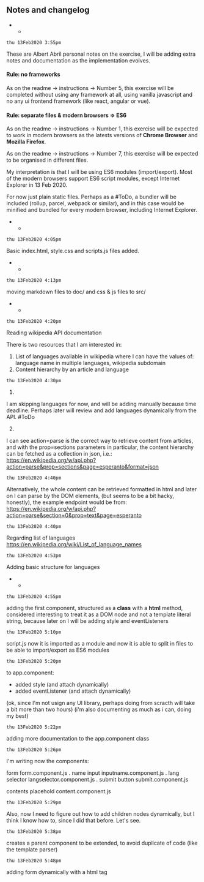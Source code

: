 ## Notes and changelog

- - 

```thu 13Feb2020 3:55pm``` 

These are Albert Abril personal notes on the exercise, 
I will be adding extra notes and documentation as the implementation evolves.

#### Rule: no frameworks

As on the readme -> instructions -> Number 5, 
this exercise will be completed without using any framework at all, 
using vanilla javascript and no any ui frontend framework (like react, angular or vue).

#### Rule: separate files & modern browsers => ES6

As on the readme -> instructions -> Number 1, 
this exercise will be expected to work in modern browsers as the latests versions of **Chrome Browser** and **Mozilla Firefox**.

As on the readme -> instructions -> Number 7, 
this exercise will be expected to be organised in different files.

My interpretation is that I will be using ES6 modules (import/export).
Most of the modern browsers support ES6 script modules, except Internet Explorer in 13 Feb 2020.

For now just plain static files.
Perhaps as a #ToDo, a bundler will be included (rollup, parcel, webpack or similar), 
and in this case would be minified and bundled for every modern browser, including Internet Explorer.

- - 

```thu 13Feb2020 4:05pm``` 

Basic index.html, style.css and scripts.js files added.

- - 

```thu 13Feb2020 4:13pm``` 

moving markdown files to doc/ and css & js files to src/

- - 

```thu 13Feb2020 4:20pm``` 

Reading wikipedia API documentation

There is two resources that I am interested in: 

1. List of languages available in wikipedia where I can have the values of: language name in multiple languages, wikipedia subdomain
2. Content hierarchy by an article and language


```thu 13Feb2020 4:30pm``` 

1. 
  I am skipping languages for now, and will be adding manually because time deadline. 
  Perhaps later will review and add languages dynamically from the API. #ToDo

2. 
  I can see action=parse is the correct way to retrieve content from articles, 
  and with the prop=sections parameters in particular, the content hierarchy can be fetched as a collection in json, i.e.:
  https://en.wikipedia.org/w/api.php?action=parse&prop=sections&page=esperanto&format=json


```thu 13Feb2020 4:40pm``` 

  Alternatively, the whole content can be retrieved formatted in html and later on I can parse by the DOM elements, (but seems to be a bit hacky, honestly),
  the example endpoint would be from: https://en.wikipedia.org/w/api.php?action=parse&section=0&prop=text&page=esperanto


```thu 13Feb2020 4:40pm``` 

  Regarding list of languages
  https://en.wikipedia.org/wiki/List_of_language_names

```thu 13Feb2020 4:53pm``` 

  Adding basic structure for languages

- - 

```thu 13Feb2020 4:55pm``` 

adding the first component, 
structured as a **class** with a **html** method, 
considered interesting to treat it as a DOM node and not a template literal string, because later on I will be adding style and eventListeners

```thu 13Feb2020 5:10pm```

script.js now it is imported as a module
and now it is able to split in files to be able to import/export as ES6 modules

```thu 13Feb2020 5:20pm```

to app.component:
* added style (and attach dynamically)
* added eventListener (and attach dynamically)

(ok, since I'm not usign any UI library, perhaps doing from scracth will take a bit more than two hours)
(i'm also documenting as much as i can, doing my best)

```thu 13Feb2020 5:22pm```

adding more documentation to the app.component class

```thu 13Feb2020 5:26pm```

I'm writing now the components: 

form                    form.component.js
  . name input          inputname.component.js
  . lang selector       langselector.component.js
  . submit button       submit.component.js

contents placehold      content.component.js


```thu 13Feb2020 5:29pm```

Also, now I need to figure out how to add children nodes dynamically, 
but I think I know how to, since I did that before. Let's see.


```thu 13Feb2020 5:38pm```

creates a parent component to be extended, to avoid duplicate of code (like the template parser)

```thu 13Feb2020 5:48pm```

adding form dynamically with a <subnode> html tag




